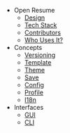- Open Resume
    - [Design](README.md)
    - [Tech Stack](stack.md)
    - [Contributors](contributors.md)
    - [Who Uses It?](who-uses-it.md)
- Concepts
    - [Versioning](concepts/versioning.md)
    - [Template](concepts/template.md)
    - [Theme](concepts/theme.md)
    - [Save](concepts/save.md)
    - [Config](concepts/config.md)
    - [Profile](concepts/profile.md)
    - [I18n](concepts/i18n.md)
- Interfaces
    - [GUI](interfaces/gui.md)
    - [CLI](interfaces/cli.md)
